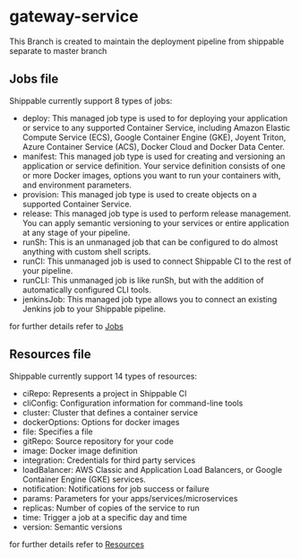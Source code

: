 # gateway-service

This Branch is created to maintain the deployment pipeline from shippable separate to master branch


## Jobs file

Shippable currently support 8 types of jobs:

* deploy: This managed job type is used to for deploying your application or service to any supported Container Service, including Amazon Elastic Compute Service (ECS), Google Container Engine (GKE), Joyent Triton, Azure Container Service (ACS), Docker Cloud and Docker Data Center.
* manifest: This managed job type is used for creating and versioning an application or service definition. Your service definition consists of one or more Docker images, options you want to run your containers with, and environment parameters.
* provision: This managed job type is used to create objects on a supported Container Service.
* release: This managed job type is used to perform release management. You can apply semantic versioning to your services or entire application at any stage of your pipeline.
* runSh: This is an unmanaged job that can be configured to do almost anything with custom shell scripts.
* runCI: This unmanaged job is used to connect Shippable CI to the rest of your pipeline.
* runCLI: This unmanaged job is like runSh, but with the addition of automatically configured CLI tools.
* jenkinsJob: This managed job type allows you to connect an existing Jenkins job to your Shippable pipeline.

for further details refer to [Jobs](http://docs.shippable.com/pipelines/jobs/overview/)

## Resources file

Shippable currently support 14 types of resources:

* ciRepo: Represents a project in Shippable CI
* cliConfig: Configuration information for command-line tools
* cluster: Cluster that defines a container service
* dockerOptions: Options for docker images
* file: Specifies a file
* gitRepo: Source repository for your code
* image: Docker image definition
* integration: Credentials for third party services
* loadBalancer: AWS Classic and Application Load Balancers, or Google Container Engine (GKE) services.
* notification: Notifications for job success or failure
* params: Parameters for your apps/services/microservices
* replicas: Number of copies of the service to run
* time: Trigger a job at a specific day and time
* version: Semantic versions

for further details refer to [Resources](http://docs.shippable.com/pipelines/resources/overview/)
